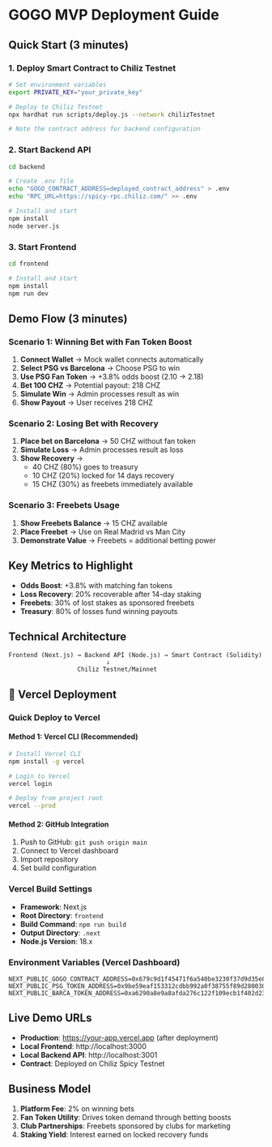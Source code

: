 # GOGO MVP Deployment Guide

## Quick Start (3 minutes)

### 1. Deploy Smart Contract to Chiliz Testnet

```bash
# Set environment variables
export PRIVATE_KEY="your_private_key"

# Deploy to Chiliz Testnet
npx hardhat run scripts/deploy.js --network chilizTestnet

# Note the contract address for backend configuration
```

### 2. Start Backend API

```bash
cd backend

# Create .env file
echo "GOGO_CONTRACT_ADDRESS=deployed_contract_address" > .env
echo "RPC_URL=https://spicy-rpc.chiliz.com/" >> .env

# Install and start
npm install
node server.js
```

### 3. Start Frontend

```bash
cd frontend

# Install and start
npm install
npm run dev
```

## Demo Flow (3 minutes)

### Scenario 1: Winning Bet with Fan Token Boost

1. **Connect Wallet** → Mock wallet connects automatically
2. **Select PSG vs Barcelona** → Choose PSG to win
3. **Use PSG Fan Token** → +3.8% odds boost (2.10 → 2.18)
4. **Bet 100 CHZ** → Potential payout: 218 CHZ
5. **Simulate Win** → Admin processes result as win
6. **Show Payout** → User receives 218 CHZ

### Scenario 2: Losing Bet with Recovery

1. **Place bet on Barcelona** → 50 CHZ without fan token
2. **Simulate Loss** → Admin processes result as loss
3. **Show Recovery** →
    - 40 CHZ (80%) goes to treasury
    - 10 CHZ (20%) locked for 14 days recovery
    - 15 CHZ (30%) as freebets immediately available

### Scenario 3: Freebets Usage

1. **Show Freebets Balance** → 15 CHZ available
2. **Place Freebet** → Use on Real Madrid vs Man City
3. **Demonstrate Value** → Freebets = additional betting power

## Key Metrics to Highlight

-   **Odds Boost**: +3.8% with matching fan tokens
-   **Loss Recovery**: 20% recoverable after 14-day staking
-   **Freebets**: 30% of lost stakes as sponsored freebets
-   **Treasury**: 80% of losses fund winning payouts

## Technical Architecture

```
Frontend (Next.js) → Backend API (Node.js) → Smart Contract (Solidity)
                           ↓
                   Chiliz Testnet/Mainnet
```

## 🚀 Vercel Deployment

### Quick Deploy to Vercel

#### Method 1: Vercel CLI (Recommended)
```bash
# Install Vercel CLI
npm install -g vercel

# Login to Vercel
vercel login

# Deploy from project root
vercel --prod
```

#### Method 2: GitHub Integration
1. Push to GitHub: `git push origin main`
2. Connect to Vercel dashboard
3. Import repository
4. Set build configuration

### Vercel Build Settings
- **Framework**: Next.js
- **Root Directory**: `frontend`
- **Build Command**: `npm run build`
- **Output Directory**: `.next`
- **Node.js Version**: 18.x

### Environment Variables (Vercel Dashboard)
```env
NEXT_PUBLIC_GOGO_CONTRACT_ADDRESS=0x679c9d1f45471f6a540be3230f37d9d35e81be07
NEXT_PUBLIC_PSG_TOKEN_ADDRESS=0x9be59eaf153312cdbb992a0f38755f89d280030d
NEXT_PUBLIC_BARCA_TOKEN_ADDRESS=0xa6290a8e9a8afda276c122f109ecb1f402d23510
```

## Live Demo URLs

-   **Production**: https://your-app.vercel.app (after deployment)
-   **Local Frontend**: http://localhost:3000
-   **Local Backend API**: http://localhost:3001
-   **Contract**: Deployed on Chiliz Spicy Testnet

## Business Model

1. **Platform Fee**: 2% on winning bets
2. **Fan Token Utility**: Drives token demand through betting boosts
3. **Club Partnerships**: Freebets sponsored by clubs for marketing
4. **Staking Yield**: Interest earned on locked recovery funds

